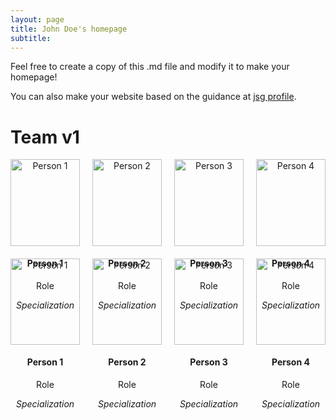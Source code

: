 ```yaml
---
layout: page
title: John Doe's homepage
subtitle: 
---
```


Feel free to create a copy of this .md file and modify it to make your homepage!

You can also make your website based on the guidance at [jsg profile](https://eps.jsg.utexas.edu/files/Updating-JSG-Profile.pdf).


# Team v1

<div style="display: grid; grid-template-columns: repeat(4, 1fr); gap: 20px; text-align: center;">

<div>
    <img src="/people/images/Liang.jpg" alt="Person 1" style="width: 100%; max-width: 150px;"/>
    <h4>Person 1</h4>
    <p>Role</p>
    <p><em>Specialization</em></p>
</div>

<div>
    <img src="/people/images/Liang.jpg" alt="Person 2" style="width: 100%; max-width: 150px;"/>
    <h4>Person 2</h4>
    <p>Role</p>
    <p><em>Specialization</em></p>
</div>

<div>
    <img src="/people/images/Liang.jpg" alt="Person 3" style="width: 100%; max-width: 150px;"/>
    <h4>Person 3</h4>
    <p>Role</p>
    <p><em>Specialization</em></p>
</div>

<div>
    <img src="/people/images/Liang.jpg" alt="Person 4" style="width: 100%; max-width: 150px;"/>
    <h4>Person 4</h4>
    <p>Role</p>
    <p><em>Specialization</em></p>
</div>


<div>
    <img src="/people/images/Liang.jpg" alt="Person 1" style="width: 100%; max-width: 150px;"/>
    <h4>Person 1</h4>
    <p>Role</p>
    <p><em>Specialization</em></p>
</div>

<div>
    <img src="/people/images/Liang.jpg" alt="Person 2" style="width: 100%; max-width: 150px;"/>
    <h4>Person 2</h4>
    <p>Role</p>
    <p><em>Specialization</em></p>
</div>

<div>
    <img src="/people/images/Liang.jpg" alt="Person 3" style="width: 100%; max-width: 150px;"/>
    <h4>Person 3</h4>
    <p>Role</p>
    <p><em>Specialization</em></p>
</div>

<div>
    <img src="/people/images/Liang.jpg" alt="Person 4" style="width: 100%; max-width: 150px;"/>
    <h4>Person 4</h4>
    <p>Role</p>
    <p><em>Specialization</em></p>
</div>

</div>

